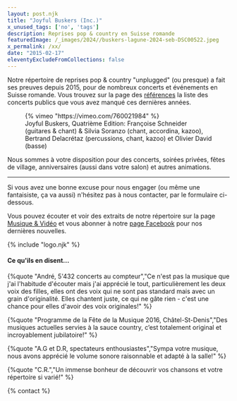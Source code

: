 ```yaml
---
layout: post.njk
title: "Joyful Buskers (Inc.)"
x_unused_tags: ['no', 'tags']
description: Reprises pop & country en Suisse romande
featuredImage: /_images/2024//buskers-lagune-2024-seb-DSC00522.jpeg
x_permalink: /xx/
date: "2015-02-17"
eleventyExcludeFromCollections: false
---
```


Notre répertoire de reprises pop & country "unplugged" (ou presque) a fait ses preuves depuis 2015, pour de nombreux concerts et événements en Suisse romande. Vous trouvez sur la page des [références](https://joyful-buskers.ch/references/) la liste des concerts publics que vous avez manqué ces dernières années.

<figure>
{% vimeo "https://vimeo.com/760021984" %}
<figcaption>
Joyful Buskers, Quatrième Edition: Françoise Schneider (guitares & chant) & Silvia Soranzo (chant, accordina, kazoo), Bertrand Delacrétaz (percussions, chant, kazoo) et Olivier David (basse)
</figcaption>
</figure>

Nous sommes à votre disposition pour des concerts, soirées privées, fêtes de village, anniversaires (aussi dans votre salon) et autres animations.

* * *

Si vous avez une bonne excuse pour nous engager (ou même une fantaisiste, ça va aussi) n'hésitez pas à nous contacter, 
par le formulaire ci-dessous.

Vous pouvez écouter et voir des extraits de notre répertoire sur la page [Musique & Vidéo](https://joyful-buskers.ch/album2016/) et vous abonner à notre [page Facebook](http://facebook.com/joyful.buskers.inc) pour nos dernières nouvelles.

{% include "logo.njk" %}

#### Ce qu'ils en disent...

{%quote "André, 5'432 concerts au compteur","Ce n'est pas la musique que j'ai l'habitude d'écouter mais j'ai apprécié le tout, particulièrement les deux voix des filles, elles ont des voix qui ne sont pas standard mais avec un grain d'originalité. Elles chantent juste, ce qui ne gâte rien - c'est une chance pour elles d'avoir des voix originales!" %}

{%quote "Programme de la Fête de la Musique 2016, Châtel-St-Denis","Des musiques actuelles servies à la sauce country, c’est totalement original et incroyablement jubilatoire!" %}

{%quote "A.G et D.R, spectateurs enthousiastes","Sympa votre musique, nous avons apprécié le volume sonore raisonnable et adapté à la salle!" %}

{%quote "C.R.","Un immense bonheur de découvrir vos chansons et votre répertoire si varié!" %}

{% contact %}